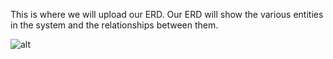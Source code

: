 This is where we will upload our ERD. Our ERD will show the various entities in the system and the relationships between them.

![alt](https://cloud.githubusercontent.com/assets/14809777/11609852/8c1c767a-9b57-11e5-9f72-631a10270495.png)


